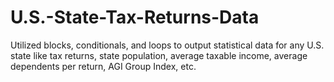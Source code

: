 # U.S.-State-Tax-Returns-Data
Utilized blocks, conditionals, and loops to output statistical data for any U.S. state like tax returns, state population, average taxable income, average dependents per return, AGI Group Index, etc.
